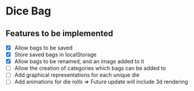 # Dice Bag

## Features to be implemented

- [x] Allow bags to be saved
- [x] Store saved bags in localStorage
- [x] Allow bags to be renamed, and an image added to it
- [ ] Allow the creation of categories which bags can be added to
- [ ] Add graphical representations for each unique die
- [ ] Add animations for die rolls => Future update will include 3d rendering